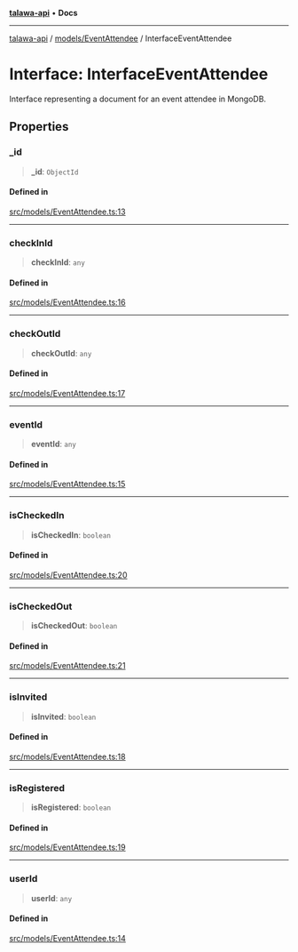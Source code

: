 [**talawa-api**](../../../README.md) • **Docs**

***

[talawa-api](../../../modules.md) / [models/EventAttendee](../README.md) / InterfaceEventAttendee

# Interface: InterfaceEventAttendee

Interface representing a document for an event attendee in MongoDB.

## Properties

### \_id

> **\_id**: `ObjectId`

#### Defined in

[src/models/EventAttendee.ts:13](https://github.com/PalisadoesFoundation/talawa-api/blob/fe65d855b3d1e3e4af621340e7e8bfa0325634c1/src/models/EventAttendee.ts#L13)

***

### checkInId

> **checkInId**: `any`

#### Defined in

[src/models/EventAttendee.ts:16](https://github.com/PalisadoesFoundation/talawa-api/blob/fe65d855b3d1e3e4af621340e7e8bfa0325634c1/src/models/EventAttendee.ts#L16)

***

### checkOutId

> **checkOutId**: `any`

#### Defined in

[src/models/EventAttendee.ts:17](https://github.com/PalisadoesFoundation/talawa-api/blob/fe65d855b3d1e3e4af621340e7e8bfa0325634c1/src/models/EventAttendee.ts#L17)

***

### eventId

> **eventId**: `any`

#### Defined in

[src/models/EventAttendee.ts:15](https://github.com/PalisadoesFoundation/talawa-api/blob/fe65d855b3d1e3e4af621340e7e8bfa0325634c1/src/models/EventAttendee.ts#L15)

***

### isCheckedIn

> **isCheckedIn**: `boolean`

#### Defined in

[src/models/EventAttendee.ts:20](https://github.com/PalisadoesFoundation/talawa-api/blob/fe65d855b3d1e3e4af621340e7e8bfa0325634c1/src/models/EventAttendee.ts#L20)

***

### isCheckedOut

> **isCheckedOut**: `boolean`

#### Defined in

[src/models/EventAttendee.ts:21](https://github.com/PalisadoesFoundation/talawa-api/blob/fe65d855b3d1e3e4af621340e7e8bfa0325634c1/src/models/EventAttendee.ts#L21)

***

### isInvited

> **isInvited**: `boolean`

#### Defined in

[src/models/EventAttendee.ts:18](https://github.com/PalisadoesFoundation/talawa-api/blob/fe65d855b3d1e3e4af621340e7e8bfa0325634c1/src/models/EventAttendee.ts#L18)

***

### isRegistered

> **isRegistered**: `boolean`

#### Defined in

[src/models/EventAttendee.ts:19](https://github.com/PalisadoesFoundation/talawa-api/blob/fe65d855b3d1e3e4af621340e7e8bfa0325634c1/src/models/EventAttendee.ts#L19)

***

### userId

> **userId**: `any`

#### Defined in

[src/models/EventAttendee.ts:14](https://github.com/PalisadoesFoundation/talawa-api/blob/fe65d855b3d1e3e4af621340e7e8bfa0325634c1/src/models/EventAttendee.ts#L14)
